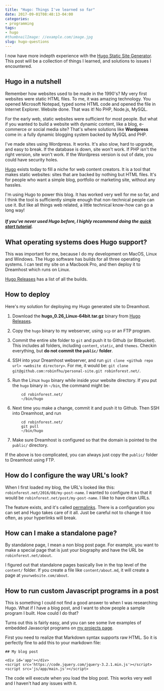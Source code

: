 ```yaml
---
title: "Hugo: Things I've learned so far"
date: 2017-09-01T08:48:13-04:00
categories:
- programming
tags:
- hugo
#thumbnailImage: //example.com/image.jpg
slug: hugo-questions
---
```


I now have more indepth experience with the [Hugo Static Site Generator](https://gohugo.io/).
This post will be a collection of things I learned, and solutions to issues I encountered.
<!--more-->
## Hugo in a nutshell

Remember how websites used to be made in the 1990's? My very first websites were static HTML files.  To me, it was amazing technology. You opened Microsoft Notepad, typed some HTML code and opened the file in Internet Explorer. Website done. That was it!  No PHP, Node.js, MySQL.

For the early web, static websites were sufficient for most people.  But what if you wanted to build a website with dynamic content, like a blog, e-commerce or social media site?  That's where solutions like **Wordpress** come in: a fully dynamic blogging system backed by MySQL and PHP.

I've made sites using Wordpress.  It works.  It's also slow, hard to upgrade, and easy to break.  If the database is down, site won't work.  If PHP isn't the right version, site won't work.  If the Wordpress version is out of date, you could have security holes.

[Hugo](https://gohugo.io/) exists today to fill a niche for web content creators.  It is a tool that makes static websites: sites that are backed by nothing but HTML files.  It's for people who want a simple blog, portfolio or marketing site, without any hassles.

I'm using Hugo to power this blog.  It has worked very well for me so far, and I think the tool is sufficiently simple enough that non-technical people can use it.  But like all things web related, a little technical know-how can go a long way!

##### If you've never used Hugo before, I highly recommend doing the [quick start tutorial](https://gohugo.io/getting-started/quick-start/).

## What operating systems does Hugo support?

This was important for me, because I do my development on MacOS, Linux and Windows.  The Hugo software has builds for all three operating systems.  I can test my site on a Macbook Pro, and then deploy it to Dreamhost which runs on Linux.

[Hugo Releases](https://github.com/gohugoio/hugo/releases) has a list of all the builds.

## How to deploy

Here's my solution for deploying my Hugo generated site to Dreamhost.

1. Download the **hugo_0.26_Linux-64bit.tar.gz** binary from [Hugo Releases](https://github.com/gohugoio/hugo/releases).
2. Copy the `hugo` binary to my webserver, using `scp` or an FTP program.
3. Commit the entire site folder to `git` and push it to Github (or Bitbucket).  This includes all folders, including `content`, `static`, and `themes`.  Checkin everything, but **do not commit the `public/` folder**.
4. SSH into your Dreamhost webserver, and run `git clone <github repo url> <website directory>`.  For me, it would be: `git clone git@github.com:robinfhu/personal-site.git robinforest.net/`.
5. Run the Linux `hugo` binary while inside your website directory.  If you put the `hugo` binary in `~/bin`, the command might be:

    ```
        cd robinforest.net/
        ~/bin/hugo
    ```
6. Next time you make a change, commit it and push it to Github. Then SSH into Dreamhost, and run

    ```
        cd robinforest.net/
        git pull
        ~/bin/hugo
    ```
7. Make sure Dreamhost is configured so that the domain is pointed to the `public/` directory.


If the above is too complicated, you can always just copy the `public/` folder to Dreamhost using FTP.

## How do I configure the way URL's look?

When I first loaded my blog, the URL's looked like this: `robinforest.net/2016/08/my-post-name`.  I wanted to configure it so that it would be `robinforest.net/post/my-post-name`.  I like to have clean URLs.

The feature exists, and it's called [permalinks](https://gohugo.io/content-management/urls/#permalinks).  There is a configuration you can set and Hugo takes care of it all.  Just be careful not to change it too often, as your hyperlinks will break.

## How can I make a standalone page?

By standalone page, I mean a non blog post page.  For example, you want to make a special page that is just your biography and have the URL be `robinforest.net/about`.

I figured out that standalone pages basically live in the top level of the `content/` folder.  If you create a file like `content/about.md`, it will create a page at `yourwebsite.com/about`.

## How to run custom Javascript programs in a post

This is something I could not find a good answer to when I was researching Hugo.  What if I have a blog post, and I want to show people a sample program I built. How could I do that?

Turns out this is fairly easy, and you can see some live examples of embedded Javascript programs on [my projects page](/categories/projects).

First you need to realize that Markdown syntax supports raw HTML.  So it is perfectly fine to add this to your markdown file:

```
## My blog post

<div id='app'></div>
<script src='https://code.jquery.com/jquery-3.2.1.min.js'></script>
<script src='js/app/main.js'></script>

```

The code will execute when you load the blog post.  This works very well and I haven't had any issues with it.

